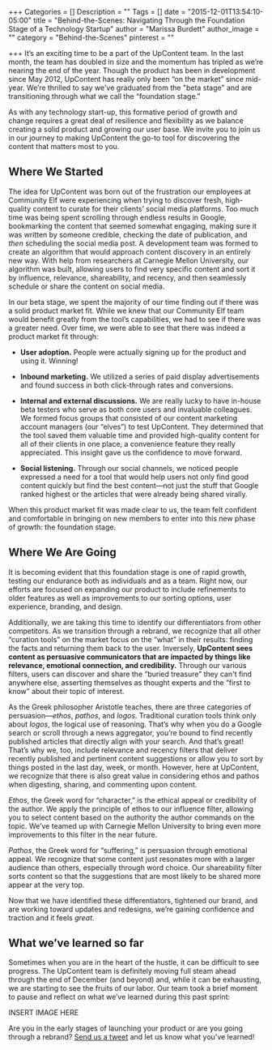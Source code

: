 +++
Categories = []
Description = ""
Tags = []
date = "2015-12-01T13:54:10-05:00"
title = "Behind-the-Scenes: Navigating Through the Foundation Stage of a Technology Startup"
author = "Marissa Burdett"
author_image = ""
category = "Behind-the-Scenes"
pinterest = ""

+++
It’s an exciting time to be a part of the UpContent team. In the last month, the team has doubled in size and the momentum has tripled as we’re nearing the end of the year. Though the product has been in development since May 2012, UpContent has really only been “on the market” since mid-year. We’re thrilled to say we've graduated from the "beta stage" and are transitioning through what we call the “foundation stage.”

As with any technology start-up, this formative period of growth and change requires a great deal of resilience and flexibility as we balance creating a solid product and growing our user base. We invite you to join us in our journey to making UpContent the go-to tool for discovering the content that matters most to you.

## Where We Started

The idea for UpContent was born out of the frustration our employees at Community Elf were experiencing when trying to discover fresh, high-quality content to curate for their clients’ social media platforms. Too much time was being spent scrolling through endless results in Google, bookmarking the content that seemed somewhat engaging, making sure it was written by someone credible, checking the date of publication, and *then* scheduling the social media post. A development team was formed to create an algorithm that would approach content discovery in an entirely new way. With help from researchers at Carnegie Mellon University, our algorithm was built, allowing users to find very specific content and sort it by influence, relevance, shareability, and recency, and then seamlessly schedule or share the content on social media.

In our beta stage, we spent the majority of our time finding out if there was a solid product market fit. While we knew that our Community Elf team would benefit greatly from the tool’s capabilities, we had to see if there was a greater need. Over time, we were able to see that there was indeed a product market fit through:

- **User adoption.** People were actually signing up for the product and using it. Winning!

- **Inbound marketing.** We utilized a series of paid display advertisements and found success in both click-through rates and conversions.

- **Internal and external discussions.** We are really lucky to have in-house beta testers who serve as both core users and invaluable colleagues. We formed focus groups that consisted of our content marketing account managers (our “elves”) to test UpContent. They determined that the tool saved them valuable time and provided high-quality content for all of their clients in one place, a convenience feature they really appreciated. This insight gave us the confidence to move forward.

- **Social listening.** Through our social channels, we noticed people expressed a need for a tool that would help users not only find good content quickly but find the best content—not just the stuff that Google ranked highest or the articles that were already being shared virally.

When this product market fit was made clear to us, the team felt confident and comfortable in bringing on new members to enter into this new phase of growth: the foundation stage.

## Where We Are Going

It is becoming evident that this foundation stage is one of rapid growth, testing our endurance both as individuals and as a team. Right now, our efforts are focused on expanding our product to include refinements to older features as well as improvements to our sorting options, user experience, branding, and design.

Additionally, we are taking this time to identify our differentiators from other competitors. As we transition through a rebrand, we recognize that all other “curation tools” on the market focus on the “what” in their results: finding the facts and returning them back to the user. Inversely, **UpContent sees content as persuasive communicators that are impacted by things like relevance, emotional connection, and credibility.** Through our various filters, users can discover and share the “buried treasure” they can't find anywhere else, asserting themselves as thought experts and the “first to know” about their topic of interest.

As the Greek philosopher Aristotle teaches, there are three categories of persuasion—*ethos*, *pathos*, and *logos*. Traditional curation tools think only about *logos*, the logical use of reasoning. That’s why when you do a Google search or scroll through a news aggregator, you’re bound to find recently published articles that directly align with your search. And that’s great! That’s why we, too, include relevance and recency filters that deliver recently published and pertinent content suggestions or allow you to sort by things posted in the last day, week, or month. However, here at UpContent, we recognize that there is also great value in considering ethos and pathos when digesting, sharing, and commenting upon content.

*Ethos*, the Greek word for “character,” is the ethical appeal or credibility of the author. We apply the principle of ethos to our influence filter, allowing you to select content based on the authority the author commands on the topic. We’ve teamed up with Carnegie Mellon University to bring even more improvements to this filter in the near future.

*Pathos*, the Greek word for “suffering,” is persuasion through emotional appeal. We recognize that some content just resonates more with a larger audience than others, especially through word choice. Our shareability filter sorts content so that the suggestions that are most likely to be shared more appear at the very top.

Now that we have identified these differentiators, tightened our brand, and are working toward updates and redesigns, we’re gaining confidence and traction and it feels *great*.

## What we’ve learned so far

Sometimes when you are in the heart of the hustle, it can be difficult to see progress. The UpContent team is definitely moving full steam ahead through the end of December (and beyond) and, while it can be exhausting, we are starting to see the fruits of our labor. Our team took a brief moment to pause and reflect on what we’ve learned during this past sprint:

INSERT IMAGE HERE

Are you in the early stages of launching your product or are you going through a rebrand? [Send us a tweet](http://twitter.com/getupcontent) and let us know what you’ve learned!
